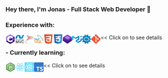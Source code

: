 ### Hey there, I'm Jonas - Full Stack Web Developer 👋


### Experience with:
<a href="https://docs.microsoft.com/en-us/dotnet/csharp/getting-started/"><img align="left"  alt="CSharp" width="26px" src="assets/csharp.png"/></a> 
<a href="https://dotnet.microsoft.com/apps/aspnet/mvc"><img align="left" alt="MVC" width="26px" src="assets/mvc.png"/></a>
<a href="https://www.microsoft.com/en-us/sql-server"><img align="left" alt="Microsoft SQL" width="26px" src="assets/sql.png"/></a>
<a href="https://www.mysql.com/"><img align="left" alt="MySQL" width="26px" src="assets/mysql.png"/></a>
<a href="https://developer.mozilla.org/en-US/docs/Web/Guide/HTML/HTML5"><img align="left" alt="HTML5" width="26px" src="assets/html.png"/></a>
<a href="https://developer.mozilla.org/en-US/docs/Archive/CSS3"><img align="left" alt="CSS3" width="26px" src="assets/css.png"/></a>
<a href="https://getbootstrap.com/"><img align="left" alt="Bootstrap" width="26px" src="assets/bootstrap.png"/></a>
<a href="https://material-ui.com/"><img align="left" alt="Meterial UI" width="26px" src="assets/materialui.png"/></a>
<a href="https://www.redhat.com/en/topics/api/what-is-a-rest-api"><img align="left" alt="REST API" width="26px" src="assets/api.png"/></a>
<a href="https://git-scm.com/"><img align="left" alt="Git" width="26px" src="assets/git.png"/></a>
 << Click on to see details


### - Currently learning:
<a href="https://nodejs.org/en/about/"><img align="left" alt="Node.js" width="26px" src="assets/node.png"/></a>
<a href="https://reactjs.org/"><img align="left" alt="React.js" width="26px" src="assets/react.png"/></a>
<a href="https://reactnative.dev/"><img align="left" alt="React Native" width="26px" src="assets/react-native.png"/></a>
<a href="https://www.typescriptlang.org/"><img align="left" alt="TypeScript" width="26px" src="assets/ts.png"/></a>
 << Click on to see details